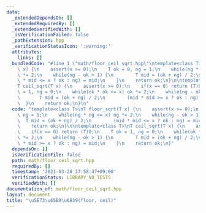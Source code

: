 ```yaml
---
data:
  _extendedDependsOn: []
  _extendedRequiredBy: []
  _extendedVerifiedWith: []
  _isVerificationFailed: false
  _pathExtension: hpp
  _verificationStatusIcon: ':warning:'
  attributes:
    links: []
  bundledCode: "#line 1 \"math/floor_ceil_sqrt.hpp\"\ntemplate<class T>\nT floor_sqrt(T\
    \ x) {\n    assert(x >= 0);\n    T ok = 0, ng = 1;\n    while(ng * ng <= x) ng\
    \ *= 2;\n    while(ng - ok > 1) {\n        T mid = (ok + ng) / 2;\n        (mid\
    \ * mid <= x ? ok : ng) = mid;\n    }\n    return ok;\n}\n\ntemplate<class T>\n\
    T ceil_sqrt(T x) {\n    assert(x >= 0);\n    if(x == 0) return (T)0;\n    T ok\
    \ = 1, ng = 0;\n    while(ok * ok <= x) ok *= 2;\n    while(ng - ok > 1) {\n \
    \       T mid = (ok + ng) / 2;\n        (mid * mid >= x ? ok : ng) = mid;\n  \
    \  }\n    return ok;\n}\n"
  code: "template<class T>\nT floor_sqrt(T x) {\n    assert(x >= 0);\n    T ok = 0,\
    \ ng = 1;\n    while(ng * ng <= x) ng *= 2;\n    while(ng - ok > 1) {\n      \
    \  T mid = (ok + ng) / 2;\n        (mid * mid <= x ? ok : ng) = mid;\n    }\n\
    \    return ok;\n}\n\ntemplate<class T>\nT ceil_sqrt(T x) {\n    assert(x >= 0);\n\
    \    if(x == 0) return (T)0;\n    T ok = 1, ng = 0;\n    while(ok * ok <= x) ok\
    \ *= 2;\n    while(ng - ok > 1) {\n        T mid = (ok + ng) / 2;\n        (mid\
    \ * mid >= x ? ok : ng) = mid;\n    }\n    return ok;\n}"
  dependsOn: []
  isVerificationFile: false
  path: math/floor_ceil_sqrt.hpp
  requiredBy: []
  timestamp: '2021-03-28 17:58:47+09:00'
  verificationStatus: LIBRARY_NO_TESTS
  verifiedWith: []
documentation_of: math/floor_ceil_sqrt.hpp
layout: document
title: "\u5E73\u65B9\u6839(floor, ceil)"
---
```

